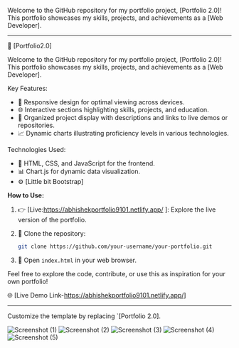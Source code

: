 
Welcome to the GitHub repository for my portfolio project, [Portfolio 2.0]! This portfolio showcases my skills, projects, and achievements as a [Web Developer].

---

🚀 [Portfolio2.0] 

Welcome to the GitHub repository for my portfolio project, [Portfolio 2.0]! This portfolio showcases my skills, projects, and achievements as a [Web Developer].

Key Features:
- 🎨 Responsive design for optimal viewing across devices.
- 🌐 Interactive sections highlighting skills, projects, and education.
- 📂 Organized project display with descriptions and links to live demos or repositories.
- 📈 Dynamic charts illustrating proficiency levels in various technologies.

Technologies Used:
- 🚀 HTML, CSS, and JavaScript for the frontend.
- 📊 Chart.js for dynamic data visualization.
- ⚙️ [Little bit Bootstrap]

**How to Use:**
1. 👉 [Live:https://abhishekportfolio9101.netlify.app/ ]: Explore the live version of the portfolio.
2. 📁 Clone the repository:
   ```bash
   git clone https://github.com/your-username/your-portfolio.git
   ```

3. 🚀 Open `index.html` in your web browser.

Feel free to explore the code, contribute, or use this as inspiration for your own portfolio!

🌐 [Live Demo Link-https://abhishekportfolio9101.netlify.app/]

---

Customize the template by replacing `[Portfolio 2.0].

![Screenshot (1)](https://github.com/abhishek9101/Portfolio2.0/assets/77790762/44866b4a-98e8-458c-a2d8-ab8ba276d000)
![Screenshot (2)](https://github.com/abhishek9101/Portfolio2.0/assets/77790762/fed6f6c8-6239-4905-8432-2ea253c6faff)
![Screenshot (3)](https://github.com/abhishek9101/Portfolio2.0/assets/77790762/2ead55d7-36d7-421b-81ee-bfd6d9bfbd30)
![Screenshot (4)](https://github.com/abhishek9101/Portfolio2.0/assets/77790762/d89571a6-4c3a-43c7-9d1b-bebd1b5925d0)
![Screenshot (5)](https://github.com/abhishek9101/Portfolio2.0/assets/77790762/b50b4e02-c9d9-4828-9d8f-f32bdc90878f)









